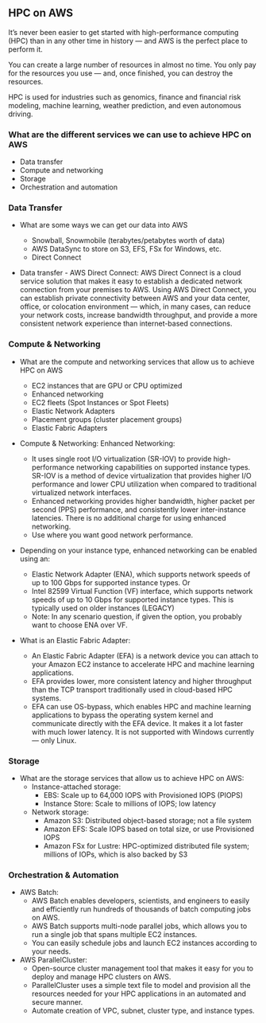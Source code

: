 ## HPC on AWS
It’s never been easier to get started with high-performance computing (HPC) than in any other time in history — and AWS is the perfect place to perform it. 

You can create a large number of resources in almost no time. You only pay for the resources you use — and, once finished, you can destroy the resources.

HPC is used for industries such as genomics, finance and financial risk modeling, machine learning, weather prediction, and even autonomous driving.

### What are the different services we can use to achieve HPC on AWS
- Data transfer
- Compute and networking
- Storage
- Orchestration and automation

### Data Transfer
- What are some ways we can get our data into AWS
  - Snowball, Snowmobile (terabytes/petabytes worth of data)
  - AWS DataSync to store on S3, EFS, FSx for Windows, etc.
  - Direct Connect

- Data transfer - AWS Direct Connect: AWS Direct Connect is a cloud service solution that makes it easy to establish a dedicated network connection from your premises to AWS. Using AWS Direct Connect, you can establish private connectivity between AWS and your data center, office, or colocation environment — which, in many cases, can reduce your network costs, increase bandwidth throughput, and provide a more consistent network experience than internet-based connections.

### Compute & Networking
- What are the compute and networking services that allow us to achieve HPC on AWS
  - EC2 instances that are GPU or CPU optimized
  - Enhanced networking
  - EC2 fleets (Spot Instances or Spot Fleets)
  - Elastic Network Adapters
  - Placement groups (cluster placement groups)
  - Elastic Fabric Adapters

- Compute & Networking: Enhanced Networking: 
  - It uses single root I/O virtualization (SR-IOV) to provide high-performance networking capabilities on supported instance types. SR-IOV is a method of device virtualization that provides higher I/O performance and lower CPU utilization when compared to traditional virtualized network interfaces.
  - Enhanced networking provides higher bandwidth, higher packet per second (PPS) performance, and consistently lower inter-instance latencies. There is no additional charge for using enhanced networking.
  - Use where you want good network performance.
- Depending on your instance type, enhanced networking can be enabled using an:
  - Elastic Network Adapter (ENA), which supports network speeds of up to 100 Gbps for supported instance types. Or
  -  Intel 82599 Virtual Function (VF) interface, which supports network speeds of up to 10 Gbps for supported instance types. This is typically used on older instances (LEGACY)
  - Note: In any scenario question, if given the option, you probably want to choose ENA over VF.
- What is an Elastic Fabric Adapter:
  - An Elastic Fabric Adapter (EFA) is a network device you can attach to your Amazon EC2 instance to accelerate HPC and machine learning applications.
  - EFA provides lower, more consistent latency and higher throughput than the TCP transport traditionally used in cloud-based HPC systems.
  - EFA can use OS-bypass, which enables HPC and machine learning applications to bypass the operating system kernel and communicate directly with the EFA device. It makes it a lot faster with much lower latency. It is not supported with Windows currently — only Linux.

### Storage
- What are the storage services that allow us to achieve HPC on AWS:
  - Instance-attached storage:
    - EBS: Scale up to 64,000 IOPS with Provisioned IOPS (PIOPS)
    - Instance Store: Scale to millions of IOPS; low latency
  - Network storage:
    - Amazon S3: Distributed object-based storage; not a file system
    - Amazon EFS: Scale IOPS based on total size, or use Provisioned IOPS
    - Amazon FSx for Lustre: HPC-optimized distributed file system; millions of IOPs, which is also backed by S3

### Orchestration & Automation
- AWS Batch:
  - AWS Batch enables developers, scientists, and engineers to easily and efficiently run hundreds of thousands of batch computing jobs on AWS.
  - AWS Batch supports multi-node parallel jobs, which allows you to run a single job that spans multiple EC2 instances.
  - You can easily schedule jobs and launch EC2 instances according to your needs.
- AWS ParallelCluster:
  - Open-source cluster management tool that makes it easy for you to deploy and manage HPC clusters on AWS.
  - ParallelCluster uses a simple text file to model and provision all the resources needed for your HPC applications in an automated and secure manner.
  - Automate creation of VPC, subnet, cluster type, and instance types.
